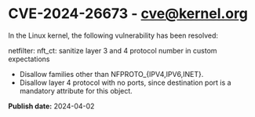 # CVE-2024-26673 - cve@kernel.org

In the Linux kernel, the following vulnerability has been resolved:

netfilter: nft_ct: sanitize layer 3 and 4 protocol number in custom expectations

- Disallow families other than NFPROTO_{IPV4,IPV6,INET}.
- Disallow layer 4 protocol with no ports, since destination port is a
  mandatory attribute for this object.

**Publish date:** 2024-04-02

